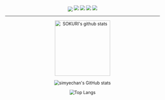 <!--
**simyechan/simyechan** is a ✨ _special_ ✨ repository because its `README.md` (this file) appears on your GitHub profile.

Here are some ideas to get you started:

- 🔭 I’m currently working on ...
- 🌱 I’m currently learning ...
- 👯 I’m looking to collaborate on ...
- 🤔 I’m looking for help with ...
- 💬 Ask me about ...
- 📫 How to reach me: ...
- 😄 Pronouns: ...
- ⚡ Fun fact: ...
-->

<div align="center"> 

<br/>
<a href="#"><img align="center" src="https://badges.aleen42.com/src/java.svg"/></a>

<img src="https://img.shields.io/badge/JAVA-007396?style=for-the-badge&logo=Java&logoColor=white">
<img src="https://img.shields.io/badge/Spring-6DB33F?style=for-the-badge&logo=Spring&logoColor=white">
<img src="https://img.shields.io/badge/MySQL-4479A1?style=for-the-badge&logo=MySQL&logoColor=white">
<img src="https://img.shields.io/badge/github-181717?style=for-the-badge&logo=github&logoColor=white">
 

<br/>

***

<a href="https://github.com/imysh578"><img align="center" style="height:180px" src="https://github-readme-stats.vercel.app/api?username=simyechan&show_icons=true&include_all_commits=true&theme=nord&hide_border=true" alt="SOKURI's github stats" /></a>

![simyechan's GitHub stats](https://github-readme-stats.vercel.app/api?username=simyechan&theme=omni&show_icons=true)

![Top Langs](https://github-readme-stats.vercel.app/api/top-langs/?username=simyechan&layout=compact&theme=omni)


</div>
